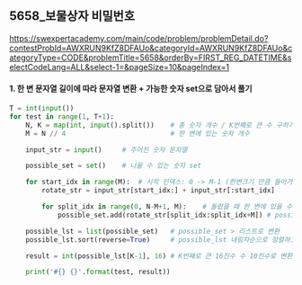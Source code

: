 ## 5658_보물상자 비밀번호

https://swexpertacademy.com/main/code/problem/problemDetail.do?contestProbId=AWXRUN9KfZ8DFAUo&categoryId=AWXRUN9KfZ8DFAUo&categoryType=CODE&problemTitle=5658&orderBy=FIRST_REG_DATETIME&selectCodeLang=ALL&select-1=&pageSize=10&pageIndex=1

#### 1. 한 변 문자열 길이에 따라 문자열 변환 + 가능한 숫자 set으로 담아서 풀기

 ```python
 T = int(input())
 for test in range(1, T+1):
     N, K = map(int, input().split())    # 총 숫자 개수 / K번째로 큰 수 구하기
     M = N // 4                          # 한 변에 있는 숫자 개수
 
     input_str = input()     # 주어진 숫자 문자열
 
     possible_set = set()    # 나올 수 있는 숫자 set
 
     for start_idx in range(M):  # 시작 인덱스: 0 -> M-1 (한변크기 만큼 돌아가면 초기 숫자열과 동일)
         rotate_str = input_str[start_idx:] + input_str[:start_idx]
 
         for split_idx in range(0, N-M+1, M):    # 돌렸을 때 한 변에 있을 수 있는 숫자 개수만큼 끊어서 
             possible_set.add(rotate_str[split_idx:split_idx+M]) # possible_set에 담기
 
     possible_lst = list(possible_set)   # possible_set > 리스트로 변환
     possible_lst.sort(reverse=True)     # possible_lst 내림차순으로 정렬하고
 
     result = int(possible_lst[K-1], 16) # K번째로 큰 16진수 수 10진수로 변환 :) 
 
     print('#{} {}'.format(test, result))
 
 ```



